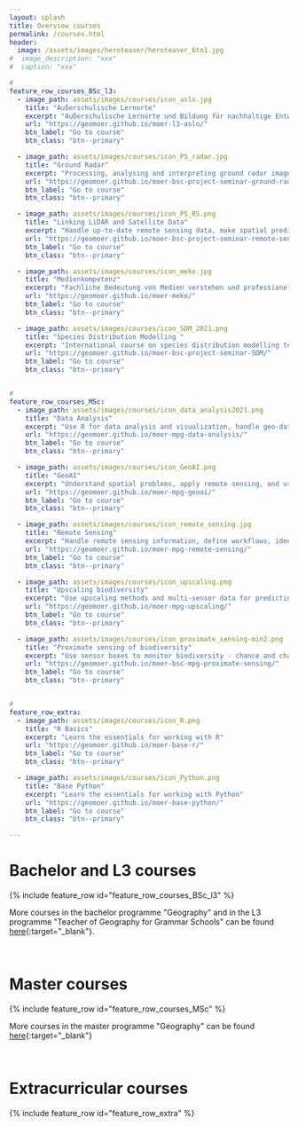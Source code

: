 ```yaml
---
layout: splash
title: Overview courses
permalink: /courses.html
header:
  image: /assets/images/heroteaser/heroteaser_6to1.jpg
#  image_description: "xxx"
#  caption: "xxx"

#
feature_row_courses_BSc_l3:
  - image_path: assets/images/courses/icon_aslo.jpg
    title: "Außerschulische Lernorte"
    excerpt: "Außerschulische Lernorte und Bildung für nachhaltige Entwicklung im Geographieunterricht"
    url: "https://geomoer.github.io/moer-l3-aslo/"
    btn_label: "Go to course"
    btn_class: "btn--primary"

  - image_path: assets/images/courses/icon_PS_radar.jpg
    title: "Ground Radar"
    excerpt: "Processing, analysing and interpreting ground radar images"
    url: "https://geomoer.github.io/moer-bsc-project-seminar-ground-radar/"
    btn_label: "Go to course"
    btn_class: "btn--primary"

  - image_path: assets/images/courses/icon_PS_RS.png
    title: "Linking LiDAR and Satellite Data"
    excerpt: "Handle up-to-date remote sensing data, make spatial predictions with machine learning, and become familiar with advanced remote sensing modelling in R"
    url: "https://geomoer.github.io/moer-bsc-project-seminar-remote-sensing/"
    btn_label: "Go to course"
    btn_class: "btn--primary"

  - image_path: assets/images/courses/icon_meko.jpg
    title: "Medienkompetenz"
    excerpt: "Fachliche Bedeutung von Medien verstehen und professionelle Handlungskompetenz zum Medieneinsatz erwerben"
    url: "https://geomoer.github.io/moer-meko/"
    btn_label: "Go to course"
    btn_class: "btn--primary"

  - image_path: assets/images/courses/icon_SDM_2021.png
    title: "Species Distribution Modelling "
    excerpt: "International course on species distribution modelling techniques"
    url: "https://geomoer.github.io/moer-bsc-project-seminar-SDM/"
    btn_label: "Go to course"
    btn_class: "btn--primary"


#
feature_row_courses_MSc:
  - image_path: assets/images/courses/icon_data_analysis2021.png
    title: "Data Analysis"
    excerpt: "Use R for data analysis and visualization, handle geo-datasets, train models and estimate errors, and use GitHub for comprehensive documentation and task management"
    url: "https://geomoer.github.io/moer-mpg-data-analysis/"
    btn_label: "Go to course"
    btn_class: "btn--primary"

  - image_path: assets/images/courses/icon_GeoAI.png
    title: "GeoAI"
    excerpt: "Understand spatial problems, apply remote sensing, and use AI to resiliently predict spatial patterns"
    url: "https://geomoer.github.io/moer-mpg-geoai/"
    btn_label: "Go to course"
    btn_class: "btn--primary"    

  - image_path: assets/images/courses/icon_remote_sensing.jpg
    title: "Remote Sensing"
    excerpt: "Handle remote sensing information, define workflows, identify objects, and predict land cover in space"
    url: "https://geomoer.github.io/moer-mpg-remote-sensing/"
    btn_label: "Go to course"
    btn_class: "btn--primary"

  - image_path: assets/images/courses/icon_upscaling.png
    title: "Upscaling biodiversity"
    excerpt: "Use upscaling methods and multi-sensor data for predicting biodiversity"
    url: "https://geomoer.github.io/moer-mpg-upscaling/"
    btn_label: "Go to course"
    btn_class: "btn--primary"

  - image_path: assets/images/courses/icon_proximate_sensing-min2.png
    title: "Proximate sensing of biodiversity"
    excerpt: "Use sensor boxes to monitor biodiversity - chance and challenges (also open for BSc-students!)"
    url: "https://geomoer.github.io/moer-bsc-mpg-proximate-sensing/"
    btn_label: "Go to course"
    btn_class: "btn--primary" 


#  
feature_row_extra:
  - image_path: assets/images/courses/icon_R.png
    title: "R Basics"
    excerpt: "Learn the essentials for working with R"
    url: "https://geomoer.github.io/moer-base-r/"
    btn_label: "Go to course"
    btn_class: "btn--primary"

  - image_path: assets/images/courses/icon_Python.png
    title: "Base Python"
    excerpt: "Learn the essentials for working with Python"
    url: "https://geomoer.github.io/moer-base-python/"
    btn_label: "Go to course"
    btn_class: "btn--primary"

---
```



# Bachelor and L3 courses
{% include feature_row id="feature_row_courses_BSc_l3" %}

More courses in the bachelor programme "Geography" and in the L3 programme "Teacher of Geography for Grammar Schools" can be found [here](https://oer.uni-marburg.de/goto.php?target=cat_1651239&client_id=UNIMR){:target="_blank"}.

<br>


# Master courses
{% include feature_row id="feature_row_courses_MSc" %}

More courses in the master programme "Geography" can be found [here](https://oer.uni-marburg.de/goto.php?target=cat_1651239&client_id=UNIMR){:target="_blank"}

<br>


# Extracurricular courses
{% include feature_row id="feature_row_extra" %}




<!--
Official information on current and past courses can be found in the [course catalogue of the University of Marburg](https://marvin.uni-marburg.de/qisserver/pages/cs/sys/portal/hisinoneStartPage.faces?chco=y){:target="_blank"} and in the 
[semester overview of the Department of Geography](https://www.uni-marburg.de/de/fb19/studium/termine){:target="_blank"}.
-->
